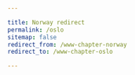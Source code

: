 ```yaml
---

title: Norway redirect
permalink: /oslo
sitemap: false
redirect_from: /www-chapter-norway
redirect_to: /www-chapter-oslo

---
```

